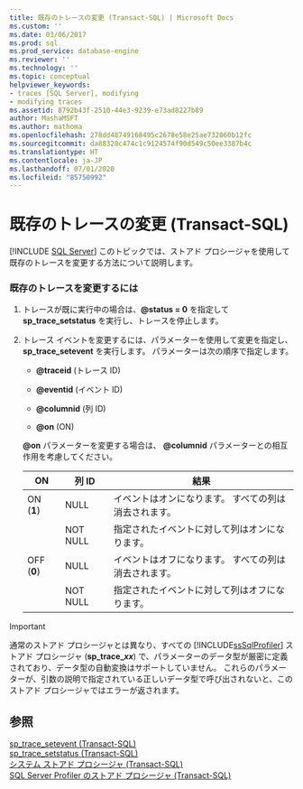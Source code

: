 ```yaml
---
title: 既存のトレースの変更 (Transact-SQL) | Microsoft Docs
ms.custom: ''
ms.date: 03/06/2017
ms.prod: sql
ms.prod_service: database-engine
ms.reviewer: ''
ms.technology: ''
ms.topic: conceptual
helpviewer_keywords:
- traces [SQL Server], modifying
- modifying traces
ms.assetid: 8792b43f-2510-44e3-9239-e73ad8227b89
author: MashaMSFT
ms.author: mathoma
ms.openlocfilehash: 278dd48749168495c2678e58e25ae732060b12fc
ms.sourcegitcommit: da88320c474c1c9124574f90d549c50ee3387b4c
ms.translationtype: HT
ms.contentlocale: ja-JP
ms.lasthandoff: 07/01/2020
ms.locfileid: "85750992"
---
```

# <a name="modify-an-existing-trace-transact-sql"></a>既存のトレースの変更 (Transact-SQL)
 [!INCLUDE [SQL Server](../../includes/applies-to-version/sqlserver.md)]
  このトピックでは、ストアド プロシージャを使用して既存のトレースを変更する方法について説明します。  
  
### <a name="to-modify-an-existing-trace"></a>既存のトレースを変更するには  
  
1.  トレースが既に実行中の場合は、**@status = 0** を指定して **sp_trace_setstatus** を実行し、トレースを停止します。  
  
2.  トレース イベントを変更するには、パラメーターを使用して変更を指定し、 **sp_trace_setevent** を実行します。 パラメーターは次の順序で指定します。  

    -   **\@traceid** (トレース ID)  
  
    -   **\@eventid** (イベント ID)  
  
    -   **\@columnid** (列 ID)  
  
    -   **\@on** (ON)  
  
     **\@on** パラメーターを変更する場合は、 **\@columnid** パラメーターとの相互作用を考慮してください。  
  
    |ON|列 ID|結果|  
    |--------|---------------|------------|  
    |ON (**1**)|NULL|イベントはオンになります。 すべての列は消去されます。|  
    ||NOT NULL|指定されたイベントに対して列はオンになります。|  
    |OFF (**0**)|NULL|イベントはオフになります。 すべての列は消去されます。|  
    ||NOT NULL|指定されたイベントに対して列はオフになります。|  
  
> [!IMPORTANT]
>  通常のストアド プロシージャとは異なり、すべての [!INCLUDE[ssSqlProfiler](../../includes/sssqlprofiler-md.md)] ストアド プロシージャ (<strong>sp_trace_*xx*</strong>) で、パラメーターのデータ型が厳密に定義されており、データ型の自動変換はサポートしていません。 これらのパラメーターが、引数の説明で指定されている正しいデータ型で呼び出されないと、このストアド プロシージャではエラーが返されます。  
  
## <a name="see-also"></a>参照  
 [sp_trace_setevent &#40;Transact-SQL&#41;](../../relational-databases/system-stored-procedures/sp-trace-setevent-transact-sql.md)   
 [sp_trace_setstatus &#40;Transact-SQL&#41;](../../relational-databases/system-stored-procedures/sp-trace-setstatus-transact-sql.md)   
 [システム ストアド プロシージャ &#40;Transact-SQL&#41;](../../relational-databases/system-stored-procedures/system-stored-procedures-transact-sql.md)   
 [SQL Server Profiler のストアド プロシージャ &#40;Transact-SQL&#41;](../../relational-databases/system-stored-procedures/sql-server-profiler-stored-procedures-transact-sql.md)  
  
  
